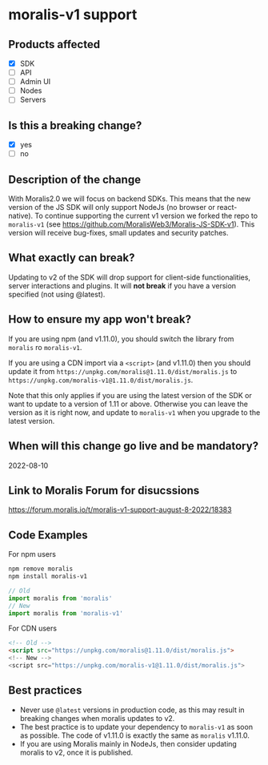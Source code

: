 # moralis-v1 support

## Products affected
- [x] SDK
- [ ] API
- [ ] Admin UI
- [ ] Nodes
- [ ] Servers

## Is this a breaking change?
- [x] yes
- [ ] no

## Description of the change

With Moralis2.0 we will focus on backend SDKs. This means that the new version of the JS SDK will only support NodeJs (no browser or react-native). To continue supporting the current v1 version we forked the repo to `moralis-v1` (see https://github.com/MoralisWeb3/Moralis-JS-SDK-v1). This version will receive bug-fixes, small updates and security patches.

## What exactly can break?

Updating to v2 of the SDK will drop support for client-side functionalities, server interactions and plugins. It will **not break** if you have a version specified (not using @latest).

## How to ensure my app won't break?

If you are using npm (and v1.11.0), you should switch the library from `moralis` ro `moralis-v1`.

If you are using a CDN import via a `<script>`  (and v1.11.0) then you should update it from `https://unpkg.com/moralis@1.11.0/dist/moralis.js` to `https://unpkg.com/moralis-v1@1.11.0/dist/moralis.js`.

Note that this only applies if you are using the latest version of the SDK or want to update to a version of 1.11 or above. Otherwise you can leave the version as it is right now, and update to `moralis-v1` when you upgrade to the latest version.

## When will this change go live and be mandatory?

2022-08-10

## Link to Moralis Forum for disucssions

https://forum.moralis.io/t/moralis-v1-support-august-8-2022/18383

## Code Examples

For npm users
```sh
npm remove moralis
npm install moralis-v1
```

```javascript
// Old
import moralis from 'moralis'
// New
import moralis from 'moralis-v1'
```

For CDN users
```html
<!-- Old -->
<script src="https://unpkg.com/moralis@1.11.0/dist/moralis.js">
<!-- New -->
<script src="https://unpkg.com/moralis-v1@1.11.0/dist/moralis.js">

```
## Best practices
- Never use `@latest` versions in production code, as this may result in breaking changes when moralis updates to v2.
- The best practice is to update your dependency to `moralis-v1` as soon as possible. The code of v1.11.0 is exactly the same as `moralis` v1.11.0. 
- If you are using Moralis mainly in NodeJs, then consider updating moralis to v2, once it is published.